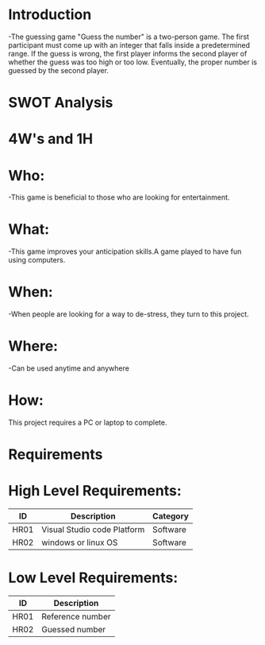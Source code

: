 # Introduction
-The guessing game "Guess the number" is a two-person game. The first participant must come up with an integer that falls inside a predetermined range. If the guess is wrong, the first player informs the second player of whether the guess was too high or too low. Eventually, the proper number is guessed by the second player.

# SWOT Analysis 


# 4W's and 1H
# Who:
-This game is beneficial to those who are looking for entertainment.

# What:
-This game improves your anticipation skills.A game played to have fun using computers.

# When:
-When people are looking for a way to de-stress, they turn to this project.

# Where:
-Can be used anytime and anywhere

# How:
This project requires a PC or laptop to complete.

# Requirements
# High Level Requirements:
| ID | Description | Category |
 |----| ------------------ | ------------------ |
 | HR01 | Visual Studio code Platform| Software |
 | HR02 | windows or linux OS | Software |

# Low Level Requirements:
 | ID | Description | 
 | -- | ---------------- | 
 | HR01 | Reference number | 
 | HR02 | Guessed number | 
 
